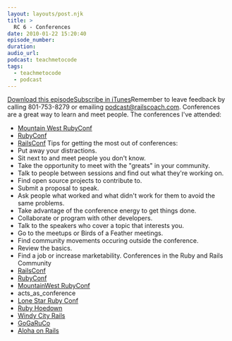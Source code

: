 ```yaml
---
layout: layouts/post.njk
title: >
  RC 6 - Conferences
date: 2010-01-22 15:20:40
episode_number:
duration:
audio_url:
podcast: teachmetocode
tags:
  - teachmetocode
  - podcast
---
```


[Download this episode](https://media.libsyn.com/media/charlesmaxwood/railscoach006.mp3)[Subscribe in iTunes](https://itunes.apple.com/WebObjects/MZStore.woa/wa/viewPodcast?id=346089573)Remember to leave feedback by calling 801-753-8279 or emailing [podcast@railscoach.com](mailto:podcast@railscoach.com). Conferences are a great way to learn and meet people. The conferences I've attended:

- [Mountain West RubyConf](https://mtnwestrubyconf.org/2010/)
- [RubyConf](https://www.rubyconf.org/)
- [RailsConf](https://en.oreilly.com/rails2010)
  Tips for getting the most out of conferences:<!--more-->
- Put away your distractions.
- Sit next to and meet people you don't know.
- Take the opportunity to meet with the "greats" in your community.
- Talk to people between sessions and find out what they're working on.
- Find open source projects to contribute to.
- Submit a proposal to speak.
- Ask people what worked and what didn't work for them to avoid the same problems.
- Take advantage of the conference energy to get things done.
- Collaborate or program with other developers.
- Talk to the speakers who cover a topic that interests you.
- Go to the meetups or Birds of a Feather meetings.
- Find community movements occuring outside the conference.
- Review the basics.
- Find a job or increase marketability.
  Conferences in the Ruby and Rails Community
- [RailsConf](https://en.oreilly.com/rails2010)
- [RubyConf](https://rubyconf.org)
- [MountainWest RubyConf](https://mtnwestrubyconf.org/2010/)
- acts_as_conference
- [Lone Star Ruby Conf](https://www.lonestarrubyconf.com/)
- [Ruby Hoedown](https://rubyhoedown.com/)
- [Windy City Rails](https://windycityrails.org/)
- [GoGaRuCo](https://gogaruco.com)
- [Aloha on Rails](https://www.alohaonrails.com)
